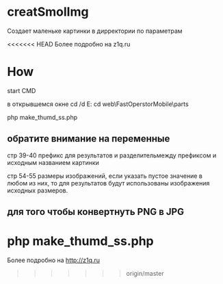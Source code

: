# creatSmolImg
Создает маленьке картинки в дирректории по параметрам

<<<<<<< HEAD
Более подробно на z1q.ru


# How

start CMD

в открывшемся окне
cd /d E:
cd web\FastOperstorMobile\parts

php make_thumd_ss.php

## обратите внимание на переменные

стр 39-40
префикс для результатов и разделительмежду префиксом и исходным названием картинки

стр 54-55
размеры изображений, если указать пустое значение в любом из них, то для результатов будут использованы изображения исходных размеров.


## для того чтобы конвертнуть PNG в JPG

php make_thumd_ss.php
=======
Более подробно на http://z1q.ru
>>>>>>> origin/master
